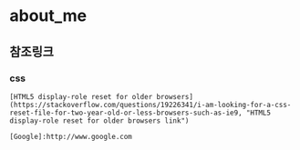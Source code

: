# about_me

## 참조링크

### css

    [HTML5 display-role reset for older browsers](https://stackoverflow.com/questions/19226341/i-am-looking-for-a-css-reset-file-for-two-year-old-or-less-browsers-such-as-ie9, "HTML5 display-role reset for older browsers link")

    [Google]:http://www.google.com
